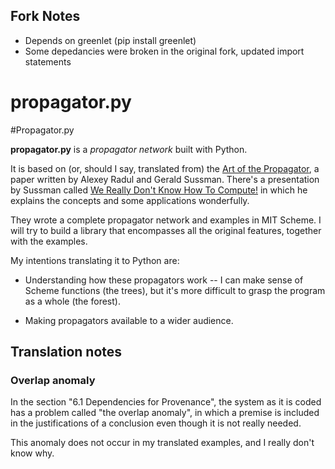 ## Fork Notes
- Depends on greenlet (pip install greenlet)
- Some depedancies were broken in the original fork, updated import statements

propagator.py
=============

#Propagator.py

**propagator.py** is a *propagator network* built with Python.

It is based on (or, should I say, translated from) the [Art of the Propagator][art],
a paper written by Alexey Radul and Gerald Sussman. There's a presentation
by Sussman called [We Really Don't Know How To Compute!][we-really-dont-know]
in which he explains the concepts and some applications wonderfully.

They wrote a complete propagator network and examples in MIT Scheme. I will
try to build a library that encompasses all the original features, together
with the examples.

My intentions translating it to Python are:

- Understanding how these propagators work -- I can make sense of Scheme
  functions (the trees), but it's more difficult to grasp the program as a
  whole (the forest).

- Making propagators available to a wider audience.

[art]: http://dspace.mit.edu/handle/1721.1/4421
[we-really-dont-know]: http://www.infoq.com/presentations/We-Really-Dont-Know-How-To-Compute


## Translation notes

### Overlap anomaly

In the section "6.1 Dependencies for Provenance", the system as it is coded
has a problem called "the overlap anomaly", in which a premise is included
in the justifications of a conclusion even though it is not really needed.

This anomaly does not occur in my translated examples, and I really don't
know why.
